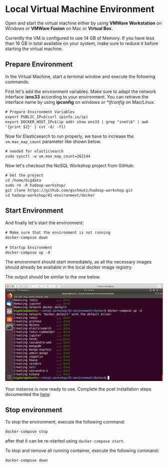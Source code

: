 # Local Virtual Machine Environment

Open and start the virtual machine either by using **VMWare Workstation** on Windows or **VMWare Fusion** on Mac or **Virtual Box**. 

Currently the VM is configured to use 14 GB of Memory. If you have less than 16 GB in total available on your system, make sure to reduce it before starting the virtual machine. 

## Prepare Environment

In the Virtual Machine, start a terminal window and execute the following commands. 

First let's add the environment variables. Make sure to adapt the network interface (**ens33** according to your environment. You can retrieve the interface name by using **ipconfig** on windows or **ifconfig* on Mac/Linux. 

```
# Prepare Environment Variables
export PUBLIC_IP=$(curl ipinfo.io/ip)
export DOCKER_HOST_IP=$(ip addr show ens33 | grep "inet\b" | awk '{print $2}' | cut -d/ -f1)
```

Now for Elasticsearch to run properly, we have to increase the `vm.max_map_count` parameter like shown below.  

```
# needed for elasticsearch
sudo sysctl -w vm.max_map_count=262144   
```

Now let's checkout the NoSQL Workshop project from GitHub:

```
# Get the project
cd /home/bigdata
sudo rm -R hadoop-workshop/
git clone https://github.com/gschmutz/hadoop-workshop.git
cd hadoop-workshop/01-environment/docker
```

## Start Environment

And finally let's start the environment:

```
# Make sure that the environment is not running
docker-compose down

# Startup Environment
docker-compose up -d
```

The environment should start immediately, as all the necessary images should already be available in the local docker image registry. 

The output should be similar to the one below. 

![Alt Image Text](./images/start-env-docker.png "StartDocker")

Your instance is now ready to use. Complete the post installation steps documented the [here](README.md).

## Stop environment

To stop the environment, execute the following command:

```
docker-compose stop
```

after that it can be re-started using `docker-compose start`.

To stop and remove all running container, execute the following command:

```
docker-compose down
```


